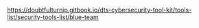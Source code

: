 https://doubtfulturnip.gitbook.io/dts-cybersecurity-tool-kit/tools-list/security-tools-list/blue-team
